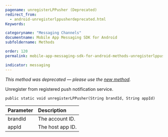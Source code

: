 ```yaml
---
pagename: unregisterLPPusher (Deprecated)
redirect_from:
  - android-unregisterlppusherdeprecated.html
Keywords:

categoryname: "Messaging Channels"
documentname: Mobile App Messaging SDK for Android
subfoldername: Methods

order: 120
permalink: mobile-app-messaging-sdk-for-android-methods-unregisterlppusher-(deprecated).html

indicator: messaging
---
```


*This method was deprecated — please use the [new method](android-unregisterlppusher.html).*

Unregister from registered push notification service. 

`public static void unregisterLPPusher(String brandId, String appId)`

| Parameter | Description |
| :--- | :--- |
| brandId | The account ID. |
| appId | The host app ID. |

